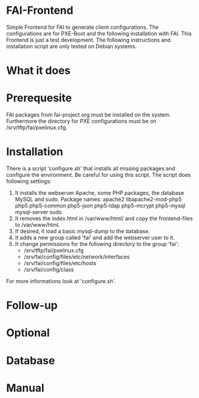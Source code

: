 # FAI-Frontend
Simple Frontend for FAI to generate client configurations. The configurations are for PXE-Boot and the following installation with FAI.
This Frontend is just a test development.
The following instructions and installation script are only tested on Debian systems.

# What it does

# Prerequesite
FAI packages from fai-project.org must be installed on the system. Furthermore the directory for PXE configurations must be on /srv/tftp/fai/pxelinux.cfg.

# Installation
There is a script 'configure.sh' that installs all missing packages and configure the environment. Be careful for using this script. 
The script does following settings:
1. It installs the webserver Apache, some PHP packages, the database MySQL and sudo.
    Package names: apache2 libapache2-mod-php5 php5 php5-common php5-json php5-ldap php5-mcrypt php5-mysql mysql-server sudo
2. It removes the index.html in /var/www/html/ and copy the frontend-files to /var/www/html.
3. If desired, it load a basic mysql-dump to the database.
4. It adds a new group called 'fai' and add the webserver user to it.
5. It change permissions for the following directory to the group 'fai':
    - /srv/tftp/fai/pxelinux.cfg
    - /srv/fai/config/files/etc/network/interfaces
    - /srv/fai/config/files/etc/hosts
    - /srv/fai/config/class
    
For more informations look at 'configure.sh'.

# Follow-up

# Optional

# Database 

# Manual

